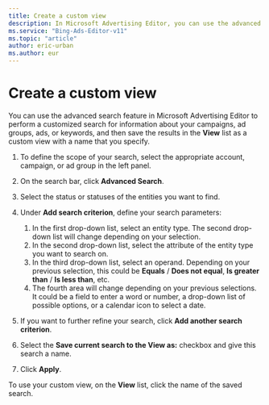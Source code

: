 ```yaml
---
title: Create a custom view
description: In Microsoft Advertising Editor, you can use the advanced search feature to perform a customized search for information about your campaigns, ad groups, ads, or keywords, and then save the results.
ms.service: "Bing-Ads-Editor-v11"
ms.topic: "article"
author: eric-urban
ms.author: eur
---
```


# Create a custom view

You can use the advanced search feature in Microsoft Advertising Editor to perform a customized search for information about your campaigns, ad groups, ads, or keywords, and then save the results in the **View** list as a custom view with a name that you specify.

1. To define the scope of your search, select the appropriate account, campaign, or ad group in the left panel.
1. On the search bar, click **Advanced Search**.
1. Select the status or statuses of the entities you want to find.
1. Under **Add search criterion**, define your search parameters:
   1. In the first drop-down list, select an entity type. The second drop-down list will change depending on your selection.
   1. In the second drop-down list, select the attribute of the entity type you want to search on.
   1. In the third drop-down list, select an operand. Depending on your previous selection, this could be **Equals** / **Does not equal**, **Is greater than** / **Is less than**, etc.
   1. The fourth area will change depending on your previous selections. It could be a field to enter a word or number, a drop-down list of possible options, or a calendar icon to select a date.

1. If you want to further refine your search, click **Add another search criterion**.
1. Select the **Save current search to the View as:** checkbox and give this search a name.
1. Click **Apply**.

To use your custom view, on the **View** list, click the name of the saved search.


